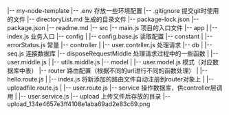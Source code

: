 |-- my-node-template
    |-- .env                        存放一些环境配置
    |-- .gitignore                  提交git时使用的文件
    |-- directoryList.md            生成的目录文件
    |-- package-lock.json
    |-- package.json
    |-- readme.md
    |-- src
        |-- main.js                 项目的入口文件
        |-- app
        |   |-- index.js            业务入口
        |-- config
        |   |-- config.base.js      读取配置
        |-- constant
        |   |-- errorStatus.js      常量
        |-- controller
        |   |-- user.contrller.js   处理请求
        |-- db
        |   |-- seq.js              连接数据库
        |-- disposeRequestMiddle    处理请求过程中的一些函数
        |   |-- user.middle.js
        |   |-- utils.middle.js
        |-- model
        |   |-- user.model.js       模式（对应数据库中表）
        |-- router                  路由配置（根据不同的url进行不同的函数处理）
        |   |-- hello.route.js
        |   |-- index.js            将新添加的路由文件自动注册到router对象上
        |   |-- uploadfile.route.js
        |   |-- user.route.js
        |-- service                 操作数据库，供controller层调用
        |   |-- user.service.js
        |-- upload                  上传文件后存放的目录
            |-- upload_134e4657e3ff4108e1aba69ad2e83c69.png
